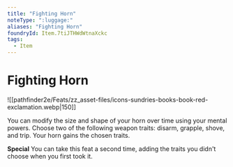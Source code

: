 ```yaml
---
title: "Fighting Horn"
noteType: ":luggage:"
aliases: "Fighting Horn"
foundryId: Item.7tiJTHWdWtnaXckc
tags:
  - Item
---
```


# Fighting Horn
![[pathfinder2e/Feats/zz_asset-files/icons-sundries-books-book-red-exclamation.webp|150]]

You can modify the size and shape of your horn over time using your mental powers. Choose two of the following weapon traits: disarm, grapple, shove, and trip. Your horn gains the chosen traits.

**Special** You can take this feat a second time, adding the traits you didn't choose when you first took it.
